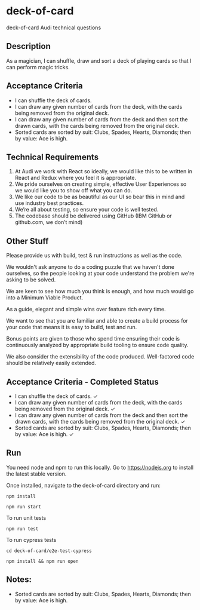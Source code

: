 # deck-of-card
deck-of-card Audi technical questions

## Description
 As a magician, I can shuffle, draw and sort a deck of playing cards so that I can perform magic tricks.

## Acceptance Criteria
 * I can shuffle the deck of cards.
 * I can draw any given number of cards from the deck, with the cards being removed from the original deck.
 * I can draw any given number of cards from the deck and then sort the drawn cards, with the cards being removed from the original deck.
 * Sorted cards are sorted by suit: Clubs, Spades, Hearts, Diamonds; then by value: Ace is high.

## Technical Requirements
1. At Audi we work with React so ideally, we would like this to be written in React and Redux where you feel it is appropriate.
2. We pride ourselves on creating simple, effective User Experiences so we would like you to show off what you can do.
3. We like our code to be as beautiful as our UI so bear this in mind and use industry best practices.
4. We’re all about testing, so ensure your code is well tested.
5. The codebase should be delivered using GitHub (IBM GitHub or github.com, we don’t mind)

## Other Stuff
Please provide us with build, test & run instructions as well as the code.

We wouldn't ask anyone to do a coding puzzle that we haven't done ourselves, so the people looking at your code understand the problem we're asking to be solved.

We are keen to see how much you think is enough, and how much would go into a Minimum
  Viable Product.

As a guide, elegant and simple wins over feature rich every time.

We want to see that you are familiar and able to create a build process for your code that means it is easy to build, test and run.

Bonus points are given to those who spend time ensuring their code is continuously analyzed by appropriate build tooling to ensure code quality.

We also consider the extensibility of the code produced. Well-factored code should be relatively easily extended.


## Acceptance Criteria - Completed Status
 * I can shuffle the deck of cards.  ✓
 * I can draw any given number of cards from the deck, with the cards being removed from the original deck.  ✓
 * I can draw any given number of cards from the deck and then sort the drawn cards, with the cards being removed from the original deck.  ✓
 * Sorted cards are sorted by suit: Clubs, Spades, Hearts, Diamonds; then by value: Ace is high.  ✓

## Run
You need node and npm to run this locally. Go to https://nodejs.org to install the latest stable version.

Once installed, navigate to the deck-of-card directory and run:
```
npm install
```

```
npm run start
```

To run unit tests

```
npm run test
```

To run cypress tests

```
cd deck-of-card/e2e-test-cypress
```

```
npm install && npm run open
```
## Notes:
* Sorted cards are sorted by suit: Clubs, Spades, Hearts, Diamonds; then by value: Ace is high.



